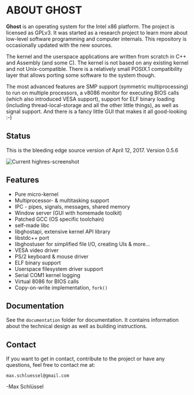 # ABOUT GHOST
**Ghost** is an operating system for the Intel x86 platform. The project is licensed as GPLv3. It was started as a research project to learn more about low-level software programming and computer internals. This repository is occasionally updated with the new sources.

The kernel and the userspace applications are written from scratch in C++ and Assembly (and some C). The kernel is not based on any existing kernel and not Unix-compatible. There is a relatively small POSIX.1 compatibility layer that allows porting some software to the system though.

The most advanced features are SMP support (symmetric multiprocessing) to run on multiple processors, a v8086 monitor for executing BIOS calls (which also introduced VESA support), support for ELF binary loading (including thread-local-storage and all the other little things), as well as signal support. And there is a fancy little GUI that makes it all good-looking :-)

## Status
This is the bleeding edge source version of April 12, 2017.
Version 0.5.6

![Current highres-screenshot](https://ghostkernel.org/files/ghost-0.5.6-highres.png)

## Features
* Pure micro-kernel
* Multiprocessor- & multitasking support
* IPC - pipes, signals, messages, shared memory
* Window server (GUI with homemade toolkit)
* Patched GCC (OS specific toolchain)
* self-made libc
* libghostapi, extensive kernel API library
* libstdc++ port
* libghostuser for simplified file I/O, creating UIs & more...
* VESA video driver
* PS/2 keyboard & mouse driver
* ELF binary support
* Userspace filesystem driver support
* Serial COM1 kernel logging
* Virtual 8086 for BIOS calls
* Copy-on-write implementation, `fork()`

## Documentation
See the `documentation` folder for documentation. It contains information
about the technical design as well as building instructions.

## Contact
If you want to get in contact, contribute to the project or have any questions,
feel free to contact me at:

	max.schluessel@gmail.com
	
-Max Schlüssel
